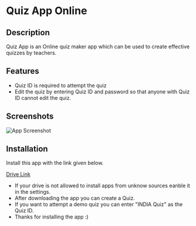 # Quiz App Online

## Description
Quiz App is an Online quiz maker app which can be used to create effective quizzes by teachers.



## Features

- Quiz ID is required to attempt the quiz 
- Edit the quiz by entering Quiz ID and password so that anyone with Quiz ID cannot edit the quiz. 


## Screenshots

![App Screenshot](https://user-images.githubusercontent.com/70147659/147724579-53355472-935f-44b6-99be-ad54838be6cc.png)


## Installation

Install this app with the link given below.

[Drive Link](https://drive.google.com/file/d/1Jn9EInb3MGCX_6_uDydlK0tPPW9ev9pb/view?usp=sharing)


- If your drive is not allowed to install apps from unknow sources eanble it in the settings.
- After downloading the app you can create a Quiz.
- If you want to attempt a demo quiz you can enter "INDIA Quiz" as the Quiz ID.
- Thanks for installing the app :)
    
